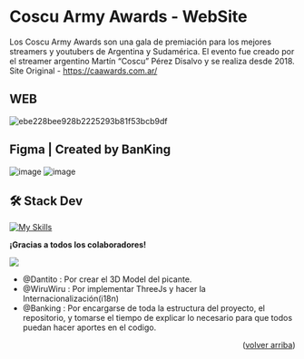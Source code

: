 <a name="readme-top"></a>

# Coscu Army Awards - WebSite
Los Coscu Army Awards son una gala de premiación para los mejores streamers y youtubers de Argentina y Sudamérica. El evento fue creado por el streamer argentino Martín “Coscu” Pérez Disalvo y se realiza desde 2018.
Site Original - https://caawards.com.ar/

## WEB
![ebe228bee928b2225293b81f53bcb9df](https://github.com/user-attachments/assets/71e50900-a09d-4826-b527-1fda962d9c64)

## Figma | Created by BanKing
![image](https://github.com/user-attachments/assets/aab8ad69-f149-4a95-98cf-ddfdf7870459)
![image](https://github.com/user-attachments/assets/d86df765-7570-4e75-adf6-7566aabb6f87)

## 🛠️ Stack Dev
[![My Skills](https://skillicons.dev/icons?i=astro,react,tailwind,threejs,js,html,css)](https://skillicons.dev)

**¡Gracias a todos los colaboradores!**

<a href="https://github.com/valentinawerle/caawards/graphs/contributors">
  <img src="https://contrib.rocks/image?repo=valentinawerle/caawards" />
</a>

- @Dantito : Por crear el 3D Model del picante.
- @WiruWiru : Por implementar ThreeJs y hacer la Internacionalización(i18n)
- @Banking : Por encargarse de toda la estructura del proyecto, el repositorio, y tomarse el tiempo de explicar lo necesario para que todos puedan hacer aportes en el codigo.

<p align="right">(<a href="#readme-top">volver arriba</a>)</p>
